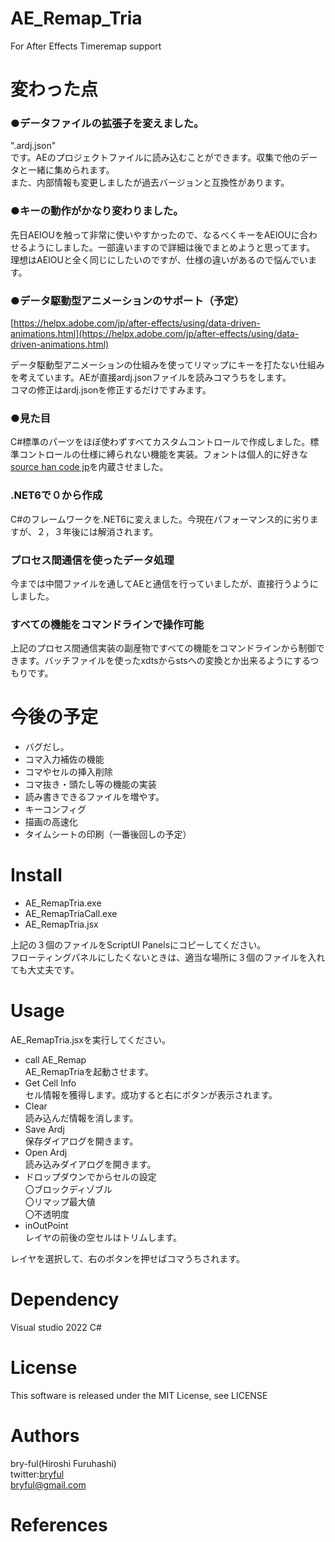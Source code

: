 # AE_Remap_Tria
For After Effects Timeremap support<br>

# 変わった点
### ●データファイルの拡張子を変えました。<br>
".ardj.json"<br>
です。AEのプロジェクトファイルに読み込むことができます。収集で他のデータと一緒に集められます。<br>
また、内部情報も変更しましたが過去バージョンと互換性があります。

### ●キーの動作がかなり変わりました。
先日AEIOUを触って非常に使いやすかったので、なるべくキーをAEIOUに合わせるようにしました。一部違いますので詳細は後でまとめようと思ってます。<br>
理想はAEIOUと全く同じにしたいのですが、仕様の違いがあるので悩んでいます。

### ●データ駆動型アニメーションのサポート（予定）
[https://helpx.adobe.com/jp/after-effects/using/data-driven-animations.html](https://helpx.adobe.com/jp/after-effects/using/data-driven-animations.html)<br>

データ駆動型アニメーションの仕組みを使ってリマップにキーを打たない仕組みを考えています。AEが直接ardj.jsonファイルを読みコマうちをします。<br>
コマの修正はardj.jsonを修正するだけですみます。

### ●見た目
C#標準のパーツをほぼ使わずすべてカスタムコントロールで作成しました。標準コントロールの仕様に縛られない機能を実装。フォントは個人的に好きな[source han code jp](https://github.com/adobe-fonts/source-han-code-jp)を内蔵させました。

### .NET6で０から作成
C#のフレームワークを.NET6に変えました。今現在パフォーマンス的に劣りますが、２，３年後には解消されます。

### プロセス間通信を使ったデータ処理
今までは中間ファイルを通してAEと通信を行っていましたが、直接行うようにしました。

### すべての機能をコマンドラインで操作可能
上記のプロセス間通信実装の副産物ですべての機能をコマンドラインから制御できます。バッチファイルを使ったxdtsからstsへの変換とか出来るようにするつもりです。


# 今後の予定

* バグだし。
* コマ入力補佐の機能
* コマやセルの挿入削除
* コマ抜き・頭たし等の機能の実装
* 読み書きできるファイルを増やす。
* キーコンフィグ
* 描画の高速化
* タイムシートの印刷（一番後回しの予定）

# Install

* AE_RemapTria.exe
* AE_RemapTriaCall.exe
* AE_RemapTria.jsx

上記の３個のファイルをScriptUI Panelsにコピーしてください。<br>
フローティングパネルにしたくないときは、適当な場所に３個のファイルを入れても大丈夫です。

# Usage
AE_RemapTria.jsxを実行してください。<br>

* call AE_Remap<br>AE_RemapTriaを起動させます。
* Get Cell Info<br>セル情報を獲得します。成功すると右にボタンが表示されます。
* Clear<br>読み込んだ情報を消します。
* Save Ardj<br>保存ダイアログを開きます。
* Open Ardj<br>読み込みダイアログを開きます。
* ドロップダウンでからセルの設定<br>〇ブロックディゾブル<br>〇リマップ最大値<br>〇不透明度
* inOutPoint<br>レイヤの前後の空セルはトリムします。

レイヤを選択して、右のボタンを押せばコマうちされます。


# Dependency
Visual studio 2022 C#


# License
This software is released under the MIT License, see LICENSE

# Authors

bry-ful(Hiroshi Furuhashi)<br>
twitter:[bryful](https://twitter.com/bryful)<br>
bryful@gmail.com

# References

